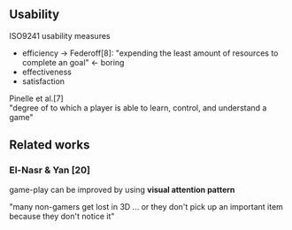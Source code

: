 <!-- META
{"title":"Video game scenery analysis with eye tracking","link":"https://www.sciencedirect.com/science/article/abs/pii/S1875952116000021","media":"academic","tags":["eyetracking","game"],"short":{"en":"methology of game user analysis by eye tracking","ja":"アイトラッキングを用いたゲームユーザー分析の方法論"},"importance":3,"hasPage":true,"createdAt":1722570664.293,"updatedAt":1722586982.044,"filename":"1722570664"}
META -->

## Usability
ISO9241 usability measures
- efficiency  -> Federoff[8]: "expending the least amount of resources to complete an goal" <- boring
- effectiveness
- satisfaction

Pinelle et al.[7]  
"degree of to which a player is able to learn, control, and understand a game"

## Related works
### El-Nasr & Yan [20]
game-play can be improved by using **visual attention pattern**

"many non-gamers get lost in 3D ... or they don't pick up an important item because they don't notice it"

